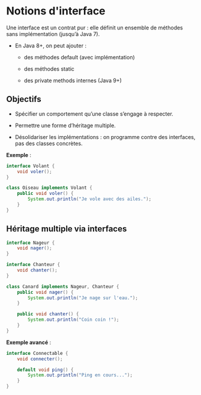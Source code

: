 # Notions d'interface

Une interface est un contrat pur : elle définit un ensemble de méthodes sans implémentation (jusqu’à Java 7).

- En Java 8+, on peut ajouter :

  - des méthodes default (avec implémentation)

  - des méthodes static

  - des private methods internes (Java 9+)

## Objectifs

- Spécifier un comportement qu’une classe s’engage à respecter.

- Permettre une forme d’héritage multiple.

- Désolidariser les implémentations : on programme contre des interfaces, pas des classes concrètes.

**Exemple** :

```java
interface Volant {
    void voler();
}

class Oiseau implements Volant {
    public void voler() {
        System.out.println("Je vole avec des ailes.");
    }
}
```

## Héritage multiple via interfaces

```java
interface Nageur {
    void nager();
}

interface Chanteur {
    void chanter();
}

class Canard implements Nageur, Chanteur {
    public void nager() {
        System.out.println("Je nage sur l'eau.");
    }

    public void chanter() {
        System.out.println("Coin coin !");
    }
}
```

**Exemple avancé** :

```java
interface Connectable {
    void connecter();

    default void ping() {
        System.out.println("Ping en cours...");
    }
}
```
